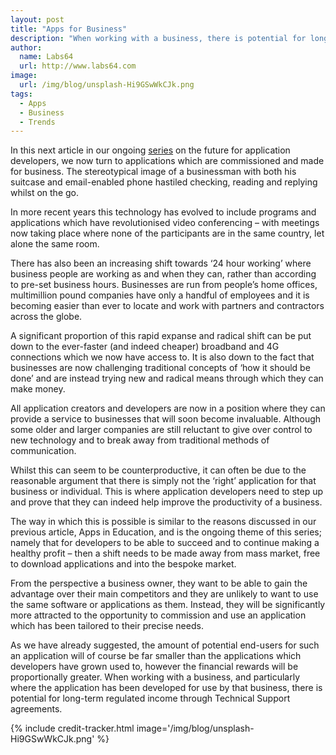 ```yaml
---
layout: post
title: "Apps for Business"
description: "When working with a business, there is potential for long-term regulated income through Technical Support agreements"
author:
  name: Labs64
  url: http://www.labs64.com
image:
  url: /img/blog/unsplash-Hi9GSwWkCJk.png
tags:
  - Apps
  - Business
  - Trends
---
```


In this next article in our ongoing [series](/blog/2014/06/01/apps-in-education/) on the future for application developers, we now turn to applications which are commissioned and made for business. The stereotypical image of a businessman with both his suitcase and email-enabled phone hastiled checking, reading and replying whilst on the go.

In more recent years this technology has evolved to include programs and applications which have revolutionised video conferencing &#8211; with meetings now taking place where none of the participants are in the same country, let alone the same room.

There has also been an increasing shift towards ‘24 hour working’ where business people are working as and when they can, rather than according to pre-set business hours. Businesses are run from people’s home offices, multimillion pound companies have only a handful of employees and it is becoming easier than ever to locate and work with partners and contractors across the globe.

A significant proportion of this rapid expanse and radical shift can be put down to the ever-faster (and indeed cheaper) broadband and 4G connections which we now have access to. It is also down to the fact that businesses are now challenging traditional concepts of ‘how it should be done’ and are instead trying new and radical means through which they can make money.

All application creators and developers are now in a position where they can provide a service to businesses that will soon become invaluable. Although some older and larger companies are still reluctant to give over control to new technology and to break away from traditional methods of communication.

Whilst this can seem to be counterproductive, it can often be due to the reasonable argument that there is simply not the ‘right’ application for that business or individual. This is where application developers need to step up and prove that they can indeed help improve the productivity of a business.

The way in which this is possible is similar to the reasons discussed in our previous article, Apps in Education, and is the ongoing theme of this series; namely that for developers to be able to succeed and to continue making a healthy profit &#8211; then a shift needs to be made away from mass market, free to download applications and into the bespoke market.

From the perspective a business owner, they want to be able to gain the advantage over their main competitors and they are unlikely to want to use the same software or applications as them. Instead, they will be significantly more attracted to the opportunity to commission and use an application which has been tailored to their precise needs.

As we have already suggested, the amount of potential end-users for such an application will of course be far smaller than the applications which developers have grown used to, however the financial rewards will be proportionally greater. When working with a business, and particularly where the application has been developed for use by that business, there is potential for long-term regulated income through Technical Support agreements.

{% include credit-tracker.html image='/img/blog/unsplash-Hi9GSwWkCJk.png' %}
